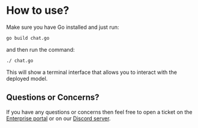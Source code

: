 # How to use?

Make sure you have Go installed and just run:

```sh
go build chat.go
```

and then run the command:

```sh
./ chat.go
```

This will show a terminal interface that allows you to interact with the deployed model.

## Questions or Concerns?

If you have any questions or concerns then feel free to open a ticket on the [Enterprise portal](https://enterprise.teatree.chat/) or on our [Discord server](https://discord.gg/m2vs6fyZgE).